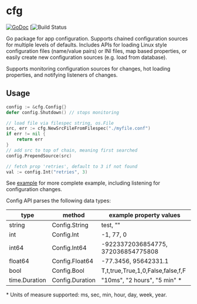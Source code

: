 # cfg

[![GoDoc](https://godoc.org/github.com/wiggin77/cfg?status.svg)](https://godoc.org/github.com/wiggin77/cfg)
[![Build Status](https://github.com/wiggin77/cfg/actions/workflows/go.yml/badge.svg)

Go package for app configuration. Supports chained configuration sources for multiple levels of defaults.
Includes APIs for loading Linux style configuration files (name/value pairs) or INI files, map based properties,
or easily create new configuration sources (e.g. load from database).

Supports monitoring configuration sources for changes, hot loading properties, and notifying listeners of changes.

## Usage

```Go
config := &cfg.Config{}
defer config.Shutdown() // stops monitoring

// load file via filespec string, os.File
src, err := cfg.NewSrcFileFromFilespec("./myfile.conf")
if err != nil {
    return err
}
// add src to top of chain, meaning first searched
config.PrependSource(src)

// fetch prop 'retries', default to 3 if not found
val := config.Int("retries", 3)
```

See [example](./example_test.go) for more complete example, including listening for configuration changes.

Config API parses the following data types:

| type    | method | example property values |
| ------- | ------ | -------- |
| string  | Config.String  | test, "" |
| int     | Config.Int     | -1, 77, 0  |
| int64   | Config.Int64   | -9223372036854775, 372036854775808 |
| float64 | Config.Float64 | -77.3456, 95642331.1 |
| bool    | Config.Bool    | T,t,true,True,1,0,False,false,f,F |
| time.Duration | Config.Duration | "10ms", "2 hours", "5 min" * |

\* Units of measure supported: ms, sec, min, hour, day, week, year.

